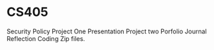 # CS405
Security Policy Project One
Presentation Project two
Porfolio Journal Reflection 
Coding Zip files. 
